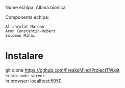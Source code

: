 Nume echipa: Albina bionica

Componenta echipa:

    Al shrafat Maroan
    Aron Constantin-Robert
    Solomon Mihai
    
<h1>Instalare</h1>

git clone https://github.com/FreaksMind/ProiectTW.git <br>
In src: `node server` <br>
In browser: localhost:5050
